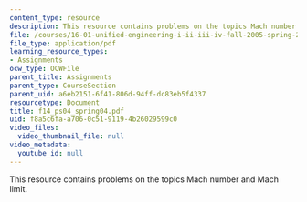 ```yaml
---
content_type: resource
description: This resource contains problems on the topics Mach number and Mach limit.
file: /courses/16-01-unified-engineering-i-ii-iii-iv-fall-2005-spring-2006/f8a5c6faa7060c5191194b26029599c0_f14_ps04_spring04.pdf
file_type: application/pdf
learning_resource_types:
- Assignments
ocw_type: OCWFile
parent_title: Assignments
parent_type: CourseSection
parent_uid: a6eb2151-6f41-806d-94ff-dc83eb5f4337
resourcetype: Document
title: f14_ps04_spring04.pdf
uid: f8a5c6fa-a706-0c51-9119-4b26029599c0
video_files:
  video_thumbnail_file: null
video_metadata:
  youtube_id: null
---
```

This resource contains problems on the topics Mach number and Mach limit.

